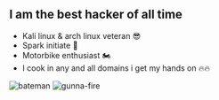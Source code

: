 ## I am the best hacker of all time
- Kali linux & arch linux veteran 😎
- Spark initiate 📀
- Motorbike enthusiast 🏍
- I cook in any and all domains i get my hands on 🔥🔥


![bateman](https://github.com/KevinFRRZR/KevinFRRZR/assets/96422768/7512853e-bdab-464e-809e-cc9c474223d4)
![gunna-fire](https://github.com/KevinFRRZR/KevinFRRZR/assets/96422768/41fbb0f6-81f6-4a16-bf39-2aa2448c92ac)
